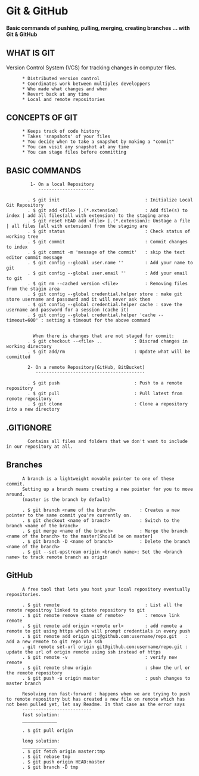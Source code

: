 # Git & GitHub

#### Basic commands of pushing, pulling, merging, creating branches ... with Git & GitHub

## WHAT IS GIT
Version Control System (VCS) for tracking changes in computer files.

          * Distributed version control
          * Coordinates work between multiples developpers
          * Who made what changes and when
          * Revert back at any time
          * Local and remote repositories

## CONCEPTS OF GIT

          * Keeps track of code history
          * Takes 'snapshots' of your files
          * You decide when to take a snapshot by making a "commit"
          * You can visit any snapshot at any time
          * You can stage files before committing

## BASIC COMMANDS

             1- On a local Repository
                ---------------------

            . $ git init                                : Initialize Local Git Repository
            . $ git add <file> |.(*.extension)          : Add file(s) to index | add all files(all with extension) to the staging area
            . $ git reset HEAD add <file> |.(*.extension): Unstage a file | all files (all with extension) from the staging are
            . $ git status                              : Check status of working tree
            . $ git commit                              : Commit changes to index
            . $ git commit -m 'message of the commit'   : skip the text editor commit message
            . $ git config --gloabl user.name ''        : Add your name to git
            . $ git config --global user.email ''       : Add your email to git
            . $ git rm --cached version <file>          : Removing files from the stagin area
            . $ git config --global credential.helper store : make git store username and passowrd and it will never ask them
            . $ git config --global credential.helper cache : save the username and password for a session (cache it)
            . $ git config --global credential.helper 'cache --timeout=600' : setting a timeout for the above command
              

              When there is changes that are not staged for commit:
            . $ git checkout --<file> ..            : Discrad changes in working directory
            . $ git add/rm                          : Update what will be committed

            2- On a remote Repository(GitHub, BitBucket)
               -----------------------------------------

            . $ git push                            : Push to a remote repository
            . $ git pull                            : Pull latest from remote repository
            . $ git clone                           : Clone a repository into a new directory

## .GITIGNORE
            Contains all files and folders that we don't want to include in our repository at all.

## Branches
          A branch is a lightweight movable pointer to one of these commit.
          Setting up a branch means creating a new pointer for you to move around.
          (master is the branch by default)

          . $ git branch <name of the branch>         : Creates a new pointer to the same commit you're currently on.
          . $ git checkout <name of branch>           : Switch to the branch <name of the branch>
          . $ git merge <name of the branch>          : Merge the branch <name of the branch> to the master[Should be on master]
          . $ git branch -D <name of branch>          : Delete the branch <name of the branch>
          . $ git --set-upstream origin <branch name>: Set the <branch name> to track remote branch as origin

## GitHub
          A free tool that lets you host your local repository eventually repositories.

          . $ git remote                                : List all the remote repositroy linked to gitote repository to git
          . $ git remote remove <name of remote>        : remove link remote
          . $ git remote add origin <remote url>        : add remote a remote to git using https which will prompt credentials in every push
          . $ git remote add origin git@github.com:username/repo.git   : add a new remote to git repo via ssh
          . git remote set-url origin git@github.com:username/repo.git : update the url of origin remote using ssh instead of https
          . $ git remote -v                             : verify new remote
          . $ git remote show origin                    : show the url or the remote repository
          . $ git push -u origin master                 : push changes to master branch

          Resolving non fast-forward : happens when we are trying to push to remote repository but has created a new file on remote which has not been pulled yet, let say Readme. In that case as the error says
          --------------------------
          fast solution:
          _____________
          
          . $ git pull origin 
          
          long solution:
          _____________
          . $ git fetch origin master:tmp
          . $ git rebase tmp
          . $ git push origin HEAD:master
          . $ git branch -D tmp


